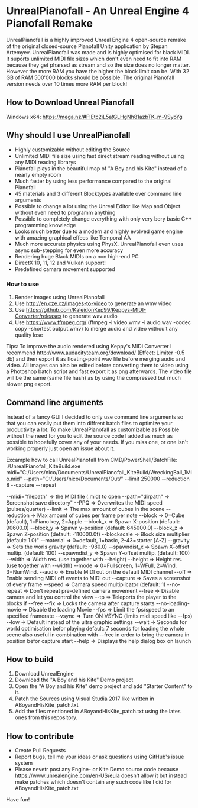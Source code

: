 UnrealPianofall - An Unreal Engine 4 Pianofall Remake
=====================================================

UnrealPianofall is a highly improved Unreal Engine 4 open-source remake of the original closed-source Pianofall Unity application by Stepan Artemyev. UnrealPianofall was made and is highly optimised for black MIDI. It suports unlimited MIDI file sizes which don't even need to fit into RAM because they get pharsed as stream and so the size does no longer matter. However the more RAM you have the higher the block limit can be. With 32 GB of RAM 500'000 blocks should be possible. The original Pianofall version needs over 10 times more RAM per block!

## How to Download Unreal Pianofall
Windows x64: https://mega.nz/#F!Etc2iL5a!GLHgNh81azbTK_m-9SyoYg

## Why should I use UnrealPianofall
- Highly customizable without editing the Source
- Unlimited MIDI file size using fast direct stream reading without using any MIDI reading librarys
- Pianofall plays in the beautiful map of "A Boy and his Kite" instead of a nearly empty room
- Much faster by using less performance compared to the original Pianofall
- 45 materials and 3 different Blocktypes available over command line arguments
- Possible to change a lot using the Unreal Editor like Map and Object without even need to programm anything
- Possible to completely change everything with only very bery basic C++ programming knowledge
- Looks much better due to a modern and highly evolved game engine with amazing graphical effecs like Temporal AA
- Much more accurate physics using PhysX. UnrealPianofall even uses async sub-stepping for even more accuracy
- Rendering huge Black MIDIs on a non high-end PC
- DirectX 10, 11, 12 and Vulkan support!
- Predefined camara movement supported

### How to use
1. Render images using UnrealPianofall
2. Use http://en.cze.cz/Images-to-video to generate an wmv video
3. Use https://github.com/KaleidonKep99/Keppys-MIDI-Converter/releases to generate wav audio
4. Use https://www.ffmpeg.org/ (ffmpeg -i video.wmv -i audio.wav -codec copy -shortest output.wmv) to merge audio and video withouit any quality lose

Tips: To improve the audio rendered using Keppy's MIDI Converter I recommend http://www.audacityteam.org/download/ (Effect: Limiter -0.5 db) and then export it as floating-point wav file before merging audio and video. All images can also be edited before converting them to video using a Photoshop batch script and fast export it as png afterwards. The video file will be the same (same file hash) as by using the compressed but much slower png export.

## Command line arguments
Instead of a fancy GUI I decided to only use command line arguments so that you can easily put them into diffrent batch files to optimize your productivity a lot. To make UnrealPianofall as customizable as Possible without the need for you to edit the source code I added as much as possible to hopefully cover any of your needs. If you miss one, or one isn't working properly just open an issue about it.

Excample how to call UnrealPianofall from CMD/PowerShell/BatchFile: .\UnrealPianofall_KiteBuild.exe midi="C:/Users/nico/Documents/UnrealPianofall_KiteBuild/WreckingBall_1Mio.mid" --path="C:/Users/nico/Documents/Out/" --limit 250000 --reduction 8 --capture --repeat

--midi=\"filepath\" => the MIDI file (.mid) to open
--path=\"dirpath\" => Screenshot save directory"
--PPQ => Overwrites the MIDI speed (pulses/quarter)
--limit => The max amount of cubes in the scene
--reduction => Max amount of cubes per frame per note
--block => 0=Cube (default), 1=Piano key, 2=Apple
--block_x => Spawn X-position (default: 90600.0)
--block_y => Spawn y-position (default: 645000.0)
--block_z => Spawn Z-position (default: -110000.0f)
--blockscale => Block size multiplier (default: 1.0)"
--material => 0=default, 1=basic, 2-43=starter [A-Z]
--gravity => Sets the worls gravity (dafault: -980.0)
--spawndist_x => Spawn X-offset multip. (default: 100)
--spawndist_y => Spawn Y-offset multip. (default: 100)
--width => Width res. (use together with --height)
--height => Height res. (use together with --width)
--mode => 0=Fullscreen, 1=WFull, 2=Wind. 3=NumWind.
--audio => Enable MIDI out on the default MIDI channel
--off => Enable sending MIDI off events to MIDI out
--capture => Saves a screenshot of every frame
--speed => Camara speed multiplicator (default: 1)
--no-repeat => Don't repeat pre-defined camera movement
--free => Disable camera and let you control the view
--tp => Teleports the player to the blocks if --free
--fix => Locks the camera after capture starts
--no-loading-movie => Disable the loading Movie
--fps => Limit the fps/speed to an specified framerate
--vsync => Turn ON VSYNC (limits midi speed like --fps)
--low =>  Default instead of the ultra graphic settings
--wait => Seconds for world optimisation befor playing
default: 7 seconds for loading the whole scene
also useful in combination with --free in order to
bring the camera in position befor capture start
--help => Displays the help dialog box on launch

## How to build
1. Download UnrealEngine
2. Download the "A Boy and his Kite" Demo project
3. Open the "A Boy and his Kite" demo project and add "Starter Content" to it.
4. Patch the Sources using Visual Studia 2017 like written in ABoyandHisKite_patch.txt
5. Add the files mentioned in ABoyandHisKite_patch.txt using the lates ones from this repository.

## How to contribute
- Create Pull Requests
- Report bugs, tell me your ideas or ask questions using GitHub's issue system
- Please nevetr post any Engine- or Kite Demo source code because https://www.unrealengine.com/en-US/eula doesn't allow it but instead make patches which doesn't contain any such code like I did for ABoyandHisKite_patch.txt

Have fun!